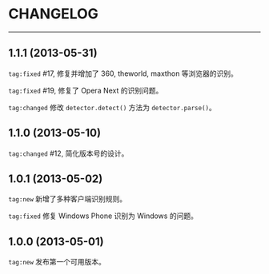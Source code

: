 
# CHANGELOG

----

## 1.1.1 (2013-05-31)

`tag:fixed` #17, 修复并增加了 360, theworld, maxthon 等浏览器的识别。

`tag:fixed` #19, 修复了 Opera Next 的识别问题。

`tag:changed` 修改 `detector.detect()` 方法为 `detector.parse()`。

## 1.1.0 (2013-05-10)

`tag:changed` #12, 简化版本号的设计。


## 1.0.1 (2013-05-02)

`tag:new` 新增了多种客户端识别规则。

`tag:fixed` 修复 Windows Phone 识别为 Windows 的问题。


## 1.0.0 (2013-05-01)

`tag:new` 发布第一个可用版本。
